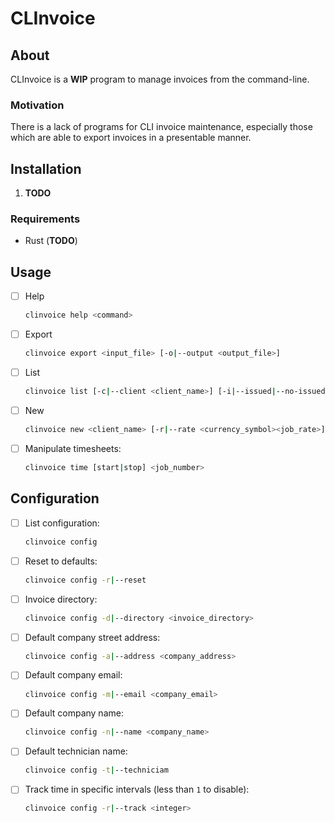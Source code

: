 # CLInvoice

## About

CLInvoice is a __WIP__ program to manage invoices from the command-line.

### Motivation

There is a lack of programs for CLI invoice maintenance, especially those which are able to export invoices in a presentable manner.

## Installation

1. __TODO__

### Requirements

* Rust (__TODO__)

## Usage

* [ ] Help
	```sh
	clinvoice help <command>
	```
* [ ] Export
	```sh
	clinvoice export <input_file> [-o|--output <output_file>]
	```
* [ ] List
	```sh
	clinvoice list [-c|--client <client_name>] [-i|--issued|--no-issued] [-o|--outstanding|--no-outstanding] [-s|--sort <sort_by>]
	```
* [ ] New
	```sh
	clinvoice new <client_name> [-r|--rate <currency_symbol><job_rate>]
	```
* [ ] Manipulate timesheets:
	```sh
	clinvoice time [start|stop] <job_number>
	```

## Configuration

* [ ] List configuration:
	```sh
	clinvoice config
	```
* [ ] Reset to defaults:
	```sh
	clinvoice config -r|--reset
	```
* [ ] Invoice directory:
	```sh
	clinvoice config -d|--directory <invoice_directory>
	```
* [ ] Default company street address:
	```sh
	clinvoice config -a|--address <company_address>
	```
* [ ] Default company email:
	```sh
	clinvoice config -m|--email <company_email>
	```
* [ ] Default company name:
	```sh
	clinvoice config -n|--name <company_name>
	```
* [ ] Default technician name:
	```sh
	clinvoice config -t|--techniciam
	```
* [ ] Track time in specific intervals (less than `1` to disable):
	```sh
	clinvoice config -r|--track <integer>
	```
